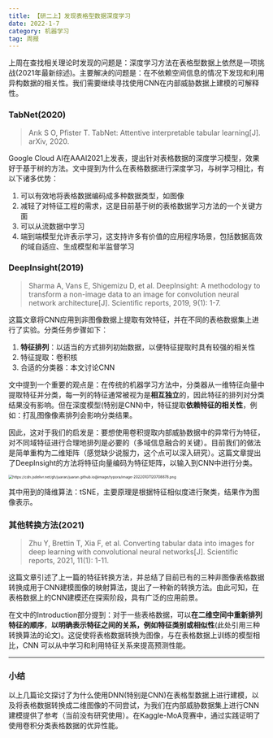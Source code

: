 ```yaml
---
title: 【研二上】发现表格型数据深度学习
date: 2022-1-7
category: 机器学习
tag: 周报
---
```




上周在查找相关理论时发现的问题是：深度学习方法在表格型数据上依然是一项挑战(2021年最新综述)。主要解决的问题是：在不依赖空间信息的情况下发现和利用异构数据的相关性。我们需要继续寻找使用CNN在内部威胁数据上建模的可解释性。

### **TabNet(2020)**

> Arık S O, Pfister T. TabNet: Attentive interpretable tabular learning[J]. arXiv, 2020.

Google Cloud AI在AAAI2021上发表，提出针对表格数据的深度学习模型，效果好于基于树的方法。文中提到为什么在表格数据进行深度学习，与树学习相比，有以下诸多优势：

1. 可以有效地将表格数据编码成多种数据类型，如图像
2. 减轻了对特征工程的需求，这是目前基于树的表格数据学习方法的一个关键方面
3. 可以从流数据中学习
4. 端到端模型允许表示学习，这支持许多有价值的应用程序场景，包括数据高效的域自适应、生成模型和半监督学习

### **DeepInsight(2019)**

> Sharma A, Vans E, Shigemizu D, et al. DeepInsight: A methodology to transform a non-image data to an image for convolution neural network architecture[J]. Scientific reports, 2019, 9(1): 1-7.

这篇文章将CNN应用到非图像数据上提取有效特征，并在不同的表格数据集上进行了实验。分类任务步骤如下：

1. **特征排列**：以适当的方式排列初始数据，以便特征提取时具有较强的相关性
2. 特征提取：卷积核
3. 合适的分类器：本文讨论CNN

文中提到一个重要的观点是：在传统的机器学习方法中，分类器从一维特征向量中提取特征并分类，每一列的特征通常被视为是**相互独立**的，因此特征的排列对分类结果没有影响。但在深度模型(特别是CNN)中，特征提取**依赖特征的相关性**，例如：打乱图像像素排列会影响分类结果。

因此，这对于我们的启发是：要想使用卷积提取内部威胁数据中的异常行为特征，对不同域特征进行合理地排列是必要的（多域信息融合的关键）。目前我们的做法是简单重构为二维矩阵（感觉缺少说服力，这个点可以深入研究）。这篇文章提出了DeepInsight的方法将特征向量编码为特征矩阵，以输入到CNN中进行分类。

<img src="https://cdn.jsdelivr.net/gh/juaran/juaran.github.io@image/typora/image-20220107120708878.png" alt="https://cdn.jsdelivr.net/gh/juaran/juaran.github.io@image/typora/image-20220107120708878.png" style="zoom:50%;" />

其中用到的降维算法：tSNE，主要原理是根据特征相似度进行聚类，结果作为图像表示。

### **其他转换方法(2021)**

> Zhu Y, Brettin T, Xia F, et al. Converting tabular data into images for deep learning with convolutional neural networks[J]. Scientific reports, 2021, 11(1): 1-11.

这篇文章引述了上一篇的特征转换方法，并总结了目前已有的三种非图像表格数据转换成用于CNN建模图像的映射算法，提出了一种新的转换方法。由此可知，在表格数据上的CNN建模还在探索阶段，具有广泛的应用前景。

在文中的Introduction部分提到：对于一些表格数据，可以**在二维空间中重新排列特征的顺序**，**以明确表示特征之间的关系，例如特征类别或相似性**(此处引用三种转换算法的论文)。这促使将表格数据转换为图像，与在表格数据上训练的模型相比，CNN 可以从中学习和利用特征关系来提高预测性能。

------

### **小结**

以上几篇论文探讨了为什么使用DNN(特别是CNN)在表格型数据上进行建模，以及将表格数据转换成二维图像的不同尝试，为我们在内部威胁数据集上进行CNN建模提供了参考（当前没有研究使用）。在Kaggle-MoA竞赛中，通过实践证明了使用卷积分类表格数据的优异性能。
